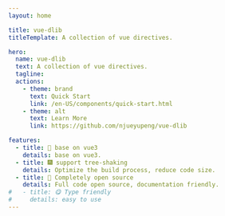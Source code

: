 ```yaml
---
layout: home

title: vue-dlib
titleTemplate: A collection of vue directives.

hero:
  name: vue-dlib
  text: A collection of vue directives.
  tagline: 
  actions:
    - theme: brand
      text: Quick Start
      link: /en-US/components/quick-start.html
    - theme: alt
      text: Learn More
      link: https://github.com/njueyupeng/vue-dlib

features:
  - title: 🌈 base on vue3
    details: base on vue3.
  - title: 🎆 support tree-shaking
    details: Optimize the build process, reduce code size.
  - title: 🍭 Completely open source
    details: Full code open source, documentation friendly.
#   - title: 😋 Type friendly
#     details: easy to use
---
```

